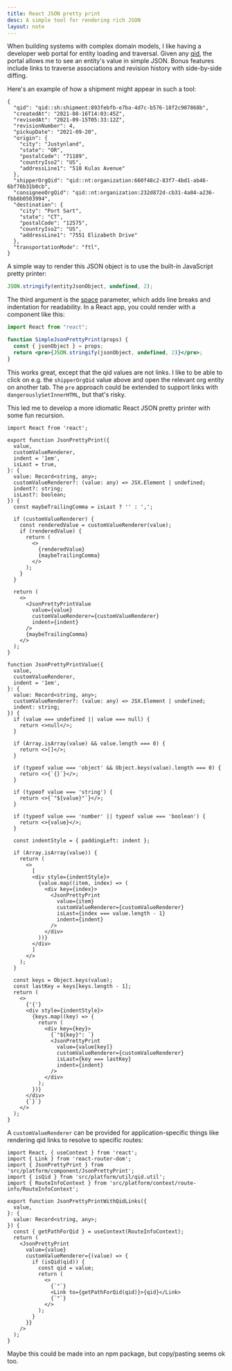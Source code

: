 ```yaml
---
title: React JSON pretty print
desc: A simple tool for rendering rich JSON
layout: note
---
```


When building systems with complex domain models, I like having a developer web portal for entity loading and traversal. Given any [qid](/notes/qualified-identifiers.html), the portal allows me to see an entity's value in simple JSON. Bonus features include links to traverse associations and revision history with side-by-side diffing.

Here's an example of how a shipment might appear in such a tool:

```
{
  "qid": "qid::sh:shipment:893febfb-e7ba-4d7c-b576-18f2c907868b",
  "createdAt": "2021-08-16T14:03:45Z",
  "revisedAt": "2021-09-15T05:33:12Z",
  "revisionNumber": 4,
  "pickupDate": "2021-09-20",
  "origin": {
    "city": "Justynland",
    "state": "OR",
    "postalCode": "71189",
    "countryIso2": "US",
    "addressLine1": "510 Kulas Avenue"
  },
  "shipperOrgQid": "qid::nt:organization:660f48c2-83f7-4bd1-ab46-6bf76b31b0cb",
  "consigneeOrgQid": "qid::nt:organization:232d872d-cb31-4a84-a236-fbb8b0503994",
  "destination": {
    "city": "Port Sart",
    "state": "CT",
    "postalCode": "12575",
    "countryIso2": "US",
    "addressLine1": "7551 Elizabeth Drive"
  },
  "transportationMode": "ftl",
}
```

A simple way to render this JSON object is to use the built-in JavaScript pretty printer:

```js
JSON.stringify(entityJsonObject, undefined, 2);
```

The third argument is the [space](https://developer.mozilla.org/en-US/docs/Web/JavaScript/Reference/Global_Objects/JSON/stringify) parameter, which adds line breaks and indentation for readability. In a React app, you could render with a component like this:

```jsx
import React from "react";

function SimpleJsonPrettyPrint(props) {
  const { jsonObject } = props;
  return <pre>{JSON.stringify(jsonObject, undefined, 2)}</pre>;
}
```

This works great, except that the qid values are not links. I like to be able to click on e.g. the `shipperOrgQid` value above and open the relevant org entity on another tab. The `pre` approach could be extended to support links with `dangerouslySetInnerHTML`, but that's risky.

This led me to develop a more idiomatic React JSON pretty printer with some fun recursion.

```tsx
import React from 'react';

export function JsonPrettyPrint({
  value,
  customValueRenderer,
  indent = '1em',
  isLast = true,
}: {
  value: Record<string, any>;
  customValueRenderer?: (value: any) => JSX.Element | undefined;
  indent?: string;
  isLast?: boolean;
}) {
  const maybeTrailingComma = isLast ? '' : ',';

  if (customValueRenderer) {
    const renderedValue = customValueRenderer(value);
    if (renderedValue) {
      return (
        <>
          {renderedValue}
          {maybeTrailingComma}
        </>
      );
    }
  }

  return (
    <>
      <JsonPrettyPrintValue
        value={value}
        customValueRenderer={customValueRenderer}
        indent={indent}
      />
      {maybeTrailingComma}
    </>
  );
}

function JsonPrettyPrintValue({
  value,
  customValueRenderer,
  indent = '1em',
}: {
  value: Record<string, any>;
  customValueRenderer?: (value: any) => JSX.Element | undefined;
  indent: string;
}) {
  if (value === undefined || value === null) {
    return <>null</>;
  }

  if (Array.isArray(value) && value.length === 0) {
    return <>[]</>;
  }

  if (typeof value === 'object' && Object.keys(value).length === 0) {
    return <>{`{}`}</>;
  }

  if (typeof value === 'string') {
    return <>{`"${value}"`}</>;
  }

  if (typeof value === 'number' || typeof value === 'boolean') {
    return <>{value}</>;
  }

  const indentStyle = { paddingLeft: indent };

  if (Array.isArray(value)) {
    return (
      <>
        [
        <div style={indentStyle}>
          {value.map((item, index) => (
            <div key={index}>
              <JsonPrettyPrint
                value={item}
                customValueRenderer={customValueRenderer}
                isLast={index === value.length - 1}
                indent={indent}
              />
            </div>
          ))}
        </div>
        ]
      </>
    );
  }

  const keys = Object.keys(value);
  const lastKey = keys[keys.length - 1];
  return (
    <>
      {'{'}
      <div style={indentStyle}>
        {keys.map((key) => {
          return (
            <div key={key}>
              {`"${key}": `}
              <JsonPrettyPrint
                value={value[key]}
                customValueRenderer={customValueRenderer}
                isLast={key === lastKey}
                indent={indent}
              />
            </div>
          );
        })}
      </div>
      {`}`}
    </>
  );
}
```

A `customValueRenderer` can be provided for application-specific things like rendering qid links to resolve to specific routes:

```tsx
import React, { useContext } from 'react';
import { Link } from 'react-router-dom';
import { JsonPrettyPrint } from 'src/platform/component/JsonPrettyPrint';
import { isQid } from 'src/platform/util/qid.util';
import { RouteInfoContext } from 'src/platform/context/route-info/RouteInfoContext';

export function JsonPrettyPrintWithQidLinks({
  value,
}: {
  value: Record<string, any>;
}) {
  const { getPathForQid } = useContext(RouteInfoContext);
  return (
    <JsonPrettyPrint
      value={value}
      customValueRenderer={(value) => {
        if (isQid(qid)) {
          const qid = value;
          return (
            <>
              {`"`}
              <Link to={getPathForQid(qid)}>{qid}</Link>
              {`"`}
            </>
          );
        }
      }}
    />
  );
}
```

Maybe this could be made into an npm package, but copy/pasting seems ok too.